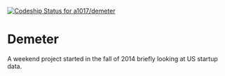 [ ![Codeship Status for a1017/demeter](https://codeship.com/projects/7a24d920-b0b2-0132-051e-5e604f7ebe37/status?branch=master)](https://codeship.com/projects/69651)

# Demeter

A weekend project started in the fall of 2014 briefly looking at US startup data. 
